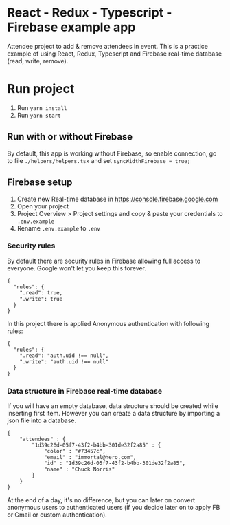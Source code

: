 # React - Redux - Typescript - Firebase example app

Attendee project to add & remove attendees in event.
This is a practice example of using React, Redux, Typescript and Firebase real-time database (read, write, remove).

# Run project

1. Run `yarn install`
2. Run `yarn start`

## Run with or without Firebase
By default, this app is working without Firebase, so enable connection, go to file `./helpers/helpers.tsx` and set `syncWidthFirebase = true;`


## Firebase setup

1. Create new Real-time database in https://console.firebase.google.com
2. Open your project
3. Project Overview > Project settings and copy & paste your credentials to `.env.example`
4. Rename `.env.example` to `.env`

### Security rules
By default there are security rules in Firebase allowing full access to everyone. Google won't let you keep this forever.

    {
      "rules": {
        ".read": true,
        ".write": true
      }
    }

In this project there is applied Anonymous authentication with following rules:

    {
      "rules": {
        ".read": "auth.uid !== null",
        ".write": "auth.uid !== null"
      }
    }

### Data structure in Firebase real-time database
If you will have an empty database, data structure should be created while inserting first item. However you can create a data structure by importing a json file into a database.

    {
	    "attendees" : {
		    "1d39c26d-05f7-43f2-b4bb-301de32f2a85" : {
			    "color" : "#73457c",
		        "email" : "immortal@hero.com",
		        "id" : "1d39c26d-05f7-43f2-b4bb-301de32f2a85",
		        "name" : "Chuck Norris"
		    }
		}
    }

At the end of a day, it's no difference, but you can later on convert anonymous users to authenticated users (if you decide later on to apply FB or Gmail or custom authentication).